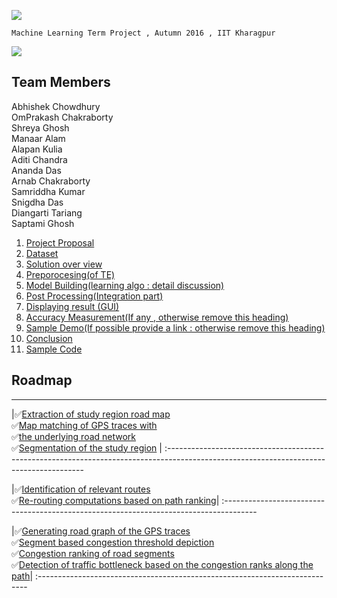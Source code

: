![](https://github.com/cs60050/MacTrackz/blob/master/Picture/logo.jpg)

    Machine Learning Term Project , Autumn 2016 , IIT Kharagpur

![](https://github.com/cs60050/MacTrackz/blob/master/Picture/rush_hour_traffic_cartoon_corr.jpg)
## Team Members
  Abhishek Chowdhury <br />
  OmPrakash Chakraborty <br /> 
  Shreya Ghosh <br />
  Manaar Alam <br />
  Alapan Kulia <br />
  Aditi Chandra <br />
  Ananda Das <br />
  Arnab Chakraborty <br />
  Samriddha Kumar <br />
  Snigdha Das <br />
  Diangarti Tariang <br />
  Saptami Ghosh<br /> 



    
1. [ Project Proposal ](https://github.com/cs60050/MacTrackz/blob/master/Docs/Project_Proposal.md) 
2. [Dataset](https://github.com/cs60050/MacTrackz/tree/master/Sample-Data) 
3. [Solution over view]()
4. [Preporocesing(of TE)]()
5. [Model Building(learning algo : detail discussion)]()
6. [Post Processing(Integration part)]()
7. [Displaying result (GUI)]()
8. [Accuracy Measurement(If any , otherwise remove this heading)]()
9. [Sample Demo(If possible provide a link : otherwise remove this heading)]()
10. [Conclusion]()              
11. [Sample Code]()

## Roadmap
----------------------------------------------------------------------------------------------------------------------------------------
|:white_check_mark:[Extraction of study region road map]() <br />:white_check_mark:[Map matching of GPS traces with]()<br />:white_check_mark:[the underlying road network]()<br />:white_check_mark:[Segmentation of the study region]() |
:---------------------------------------------------------------------------------------------------------------------------------------

|:white_check_mark:[Identification of relevant routes]()<br />:white_check_mark:[Re-routing computations based on path ranking]()|
:--------------------------------------------------------------------------------------

|:white_check_mark:[Generating road graph of the GPS traces]()<br />:white_check_mark:[Segment based congestion threshold depiction]()<br />:white_check_mark:[Congestion ranking of road segments]()<br />:white_check_mark:[Detection of traffic bottleneck based on the congestion ranks along the path]()|
:---------------------------------------------------------------------------
